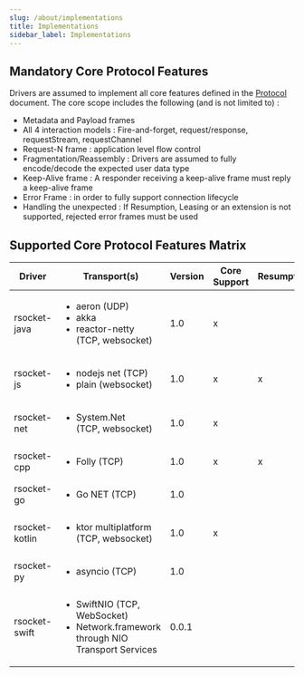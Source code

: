 ```yaml
---
slug: /about/implementations
title: Implementations
sidebar_label: Implementations
---
```


## Mandatory Core Protocol Features

Drivers are assumed to implement all core features defined in the [Protocol](protocol.md) document.
The core scope includes the following (and is not limited to) :

- Metadata and Payload frames
- All 4 interaction models : Fire-and-forget, request/response, requestStream, requestChannel
- Request-N frame : application level flow control
- Fragmentation/Reassembly : Drivers are assumed to fully encode/decode the expected user data type
- Keep-Alive frame : A responder receiving a keep-alive frame must reply a keep-alive frame
- Error Frame : in order to fully support connection lifecycle
- Handling the unexpected : If Resumption, Leasing or an extension is not supported, rejected error frames must be used

## Supported Core Protocol Features Matrix

| Driver         | Transport(s)                                                                            | Version | Core Support | Resumption | Leasing | RPC |
| -------------- | --------------------------------------------------------------------------------------- | ------- | ------------ | ---------- | ------- | --- |
| rsocket-java   | <ul><li>aeron (UDP)</li><li>akka</li><li>reactor-netty <br />(TCP, websocket)</li></ul> | 1.0     | x            |            |         | x   |
| rsocket-js     | <ul><li>nodejs net (TCP)</li><li>plain (websocket)</li></ul>                            | 1.0     | x            | x          |         | x   |
| rsocket-net    | <ul><li>System.Net <br />(TCP, websocket)</li></ul>                                     | 1.0     | x            |            |         | x   |
| rsocket-cpp    | <ul><li>Folly (TCP)</li></ul>                                                           | 1.0     | x            | x          |         |     |
| rsocket-go     | <ul><li>Go NET (TCP)</li></ul>                                                          | 1.0     |              |            |         |     |
| rsocket-kotlin | <ul><li>ktor multiplatform<br />(TCP, websocket)</li></ul>                              | 1.0     | x            |            |         |     |
| rsocket-py     | <ul><li>asyncio (TCP)</li></ul>                                                         | 1.0     |              |            |         |     |
| rsocket-swift  | <ul><li>SwiftNIO (TCP, WebSocket)</li><li>Network.framework through NIO Transport Services</li></ul>                                                             | 0.0.1   |              |            |         |     |
